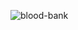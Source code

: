 
![blood-bank](https://user-images.githubusercontent.com/88973408/228040703-c3fa08f7-1224-4f56-a585-69dd7770bd3b.png)
